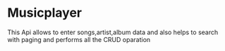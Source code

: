 # Musicplayer
 This Api allows to enter songs,artist,album data and also helps to search with paging and performs all the CRUD oparation
